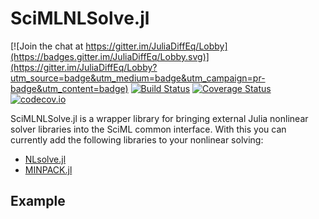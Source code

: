 # SciMLNLSolve.jl

[![Join the chat at https://gitter.im/JuliaDiffEq/Lobby](https://badges.gitter.im/JuliaDiffEq/Lobby.svg)](https://gitter.im/JuliaDiffEq/Lobby?utm_source=badge&utm_medium=badge&utm_campaign=pr-badge&utm_content=badge)
[![Build Status](https://github.com/SciML/SciMLNLSolve.jl/workflows/CI/badge.svg)](https://github.com/SciML/SciMLNLSolve.jl/actions?query=workflow%3ACI)
[![Coverage Status](https://coveralls.io/repos/github/SciML/SciMLNLSolve.jl/badge.svg)](https://coveralls.io/github/SciML/SciMLNLSolve.jl)
[![codecov.io](http://codecov.io/github/SciML/SciMLNLSolve.jl/coverage.svg?branch=master)](http://codecov.io/github/SciML/SciMLNLSolve.jl?branch=master)

SciMLNLSolve.jl is a wrapper library for bringing external Julia nonlinear solver
libraries into the SciML common interface. With this you can currently
add the following libraries to your nonlinear solving:

- [NLsolve.jl](https://github.com/JuliaNLSolvers/NLsolve.jl)
- [MINPACK.jl](https://github.com/sglyon/MINPACK.jl)

## Example


